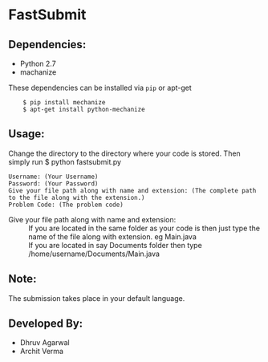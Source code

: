 FastSubmit
================================
Dependencies:
-------------
*  Python 2.7
*  machanize

These dependencies can be installed via `pip` or apt-get

        $ pip install mechanize
        $ apt-get install python-mechanize
        
Usage:
----------

Change the directory to the directory where your code is stored. Then simply run
    $ python fastsubmit.py

    Username: (Your Username)
    Password: (Your Password)
    Give your file path along with name and extension: (The complete path to the file along with the extension.)
    Problem Code: (The problem code)
    
<dl>
  <dt>Give your file path along with name and extension:</dt>
  <dd>If you are located in the same folder as your code is then just type the name of the file along with extension. eg Main.java</dd>
  <dd>If you are located in say Documents folder then type /home/username/Documents/Main.java</dt>
</dl>

Note:
------
The submission takes place in your default language.

Developed By:
--------------
*  Dhruv Agarwal
*  Archit Verma
